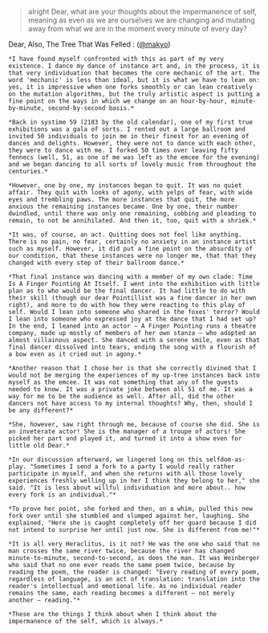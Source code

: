 ---
---

> alright Dear, what are your thoughts about the impermanence of self, meaning as even as we are ourselves we are changing and mutating away from what we are in the moment every minute of every day?

Dear, Also, The Tree That Was Felled 
:   ([@makyo](https://cohost.org/makyo))

    *I have found myself confronted with this as part of my very existence. I dance my dance of instance art and, in the process, it is that very individuation that becomes the core mechanic of the art. The word 'mechanic' is less than ideal, but it is what we have to lean on: yes, it is impressive when one forks smoothly or can lean creatively on the mutation algorithms, but the truly artistic aspect is putting a fine point on the ways in which we change on an hour-by-hour, minute-by-minute, second-by-second basis.*

    *Back in systime 59 (2183 by the old calendar), one of my first true exhibitions was a gala of sorts. I rented out a large ballroom and invited 50 individuals to join me in their finest for an evening of dances and delights. However, they were not to dance with each other, they were to dance with me. I forked 50 times over leaving fifty fennecs (well, 51, as one of me was left as the emcee for the evening) and we began dancing to all sorts of lovely music from throughout the centuries.*

    *However, one by one, my instances began to quit. It was no quiet affair. They quit with looks of agony, with yelps of fear, with wide eyes and trembling paws. The more instances that quit, the more anxious the remaining instances became. One by one, their number dwindled, until there was only one remaining, sobbing and pleading to remain, to not be annihilated. And then it, too, quit with a shriek.*

    *It was, of course, an act. Quitting does not feel like anything. There is no pain, no fear, certainly no anxiety in an instance artist such as myself. However, it did put a fine point on the absurdity of our condition, that these instances were no longer me, that that they changed with every step of their ballroom dance.*

    *That final instance was dancing with a member of my own clade: Time Is A Finger Pointing At Itself. I went into the exhibition with little plan as to who would be the final dancer. It had little to do with their skill (though our dear Pointillist was a fine dancer in her own right), and more to do with how they were reacting to this play of self. Would I lean into someone who shared in the foxes' terror? Would I lean into someone who expressed joy at the dance that I had set up? In the end, I leaned into an actor — A Finger Pointing runs a theatre company, made up mostly of members of her own stanza — who adopted an almost villainous aspect. She danced with a serene smile, even as that final dancer dissolved into tears, ending the song with a flourish of a bow even as it cried out in agony.*

    *Another reason that I chose her is that she correctly divined that I would not be merging the experiences of my up-tree instances back into myself as the emcee. It was not something that any of the guests needed to know. It was a private joke between all 51 of me. It was a way for me to be the audience as well. After all, did the other dancers not have access to my internal thoughts? Why, then, should I be any different?*

    *She, however, saw right through me, because of course she did. She is an inveterate actor! She is the manager of a troupe of actors! She picked her part and played it, and turned it into a show even for little old Dear.*

    *In our discussion afterward, we lingered long on this selfdom-as-play. "Sometimes I send a fork to a party I would really rather participate in myself, and when she returns with all those lovely experiences freshly welling up in her I think they belong to her," she said. "It is less about willful individuation and more about.. how every fork is an individual."*

    *To prove her point, she forked and then, on a whim, pulled this new fork over until she stumbled and slumped against her, laughing. She explained, "Here she is caught completely off her guard because I did not intend to surprise her until just now. She is different from me!"*

    *It is all very Heraclitus, is it not? He was the one who said that no man crosses the same river twice, because the river has changed minute-to-minute, second-to-second, as does the man. It was Weinberger who said that no one ever reads the same poem twice, because by reading the poem, the reader is changed: "Every reading of every poem, regardless of language, is an act of translation: translation into the reader's intellectual and emotional life. As no individual reader remains the same, each reading becomes a different — not merely another — reading."*

    *These are the things I think about when I think about the impermanence of the self, which is always.*

